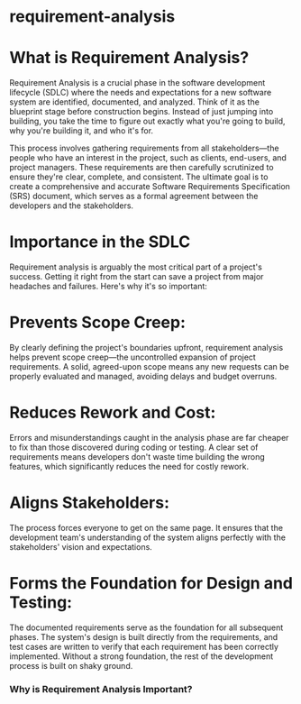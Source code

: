 # requirement-analysis



# What is Requirement Analysis?

Requirement Analysis is a crucial phase in the software development lifecycle (SDLC) where the needs and expectations for a new software system are identified, documented, and analyzed. Think of it as the blueprint stage before construction begins. Instead of just jumping into building, you take the time to figure out exactly what you're going to build, why you're building it, and who it's for.

This process involves gathering requirements from all stakeholders—the people who have an interest in the project, such as clients, end-users, and project managers. These requirements are then carefully scrutinized to ensure they're clear, complete, and consistent. The ultimate goal is to create a comprehensive and accurate Software Requirements Specification (SRS) document, which serves as a formal agreement between the developers and the stakeholders.



# Importance in the SDLC

Requirement analysis is arguably the most critical part of a project's success. Getting it right from the start can save a project from major headaches and failures. Here's why it's so important:



# Prevents Scope Creep: 

By clearly defining the project's boundaries upfront, requirement analysis helps prevent scope creep—the uncontrolled expansion of project requirements. A solid, agreed-upon scope means any new requests can be properly evaluated and managed, avoiding delays and budget overruns.



# Reduces Rework and Cost: 

Errors and misunderstandings caught in the analysis phase are far cheaper to fix than those discovered during coding or testing. A clear set of requirements means developers don't waste time building the wrong features, which significantly reduces the need for costly rework.



# Aligns Stakeholders: 

The process forces everyone to get on the same page. It ensures that the development team's understanding of the system aligns perfectly with the stakeholders' vision and expectations.



# Forms the Foundation for Design and Testing: 

The documented requirements serve as the foundation for all subsequent phases. The system's design is built directly from the requirements, and test cases are written to verify that each requirement has been correctly implemented. Without a strong foundation, the rest of the development process is built on shaky ground.

### Why is Requirement Analysis Important?

